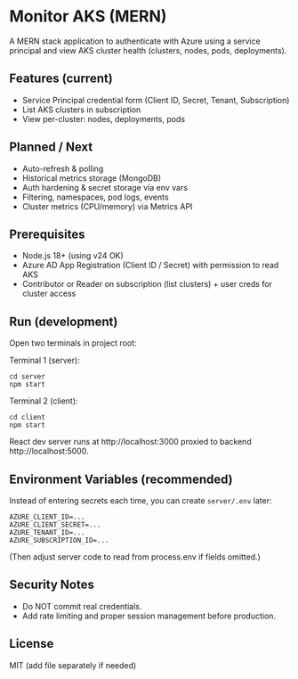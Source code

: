 # Monitor AKS (MERN)

A MERN stack application to authenticate with Azure using a service principal and view AKS cluster health (clusters, nodes, pods, deployments).

## Features (current)
- Service Principal credential form (Client ID, Secret, Tenant, Subscription)
- List AKS clusters in subscription
- View per-cluster: nodes, deployments, pods

## Planned / Next
- Auto-refresh & polling
- Historical metrics storage (MongoDB)
- Auth hardening & secret storage via env vars
- Filtering, namespaces, pod logs, events
- Cluster metrics (CPU/memory) via Metrics API

## Prerequisites
- Node.js 18+ (using v24 OK)
- Azure AD App Registration (Client ID / Secret) with permission to read AKS
- Contributor or Reader on subscription (list clusters) + user creds for cluster access

## Run (development)
Open two terminals in project root:

Terminal 1 (server):
```
cd server
npm start
```
Terminal 2 (client):
```
cd client
npm start
```
React dev server runs at http://localhost:3000 proxied to backend http://localhost:5000.

## Environment Variables (recommended)
Instead of entering secrets each time, you can create `server/.env` later:
```
AZURE_CLIENT_ID=...
AZURE_CLIENT_SECRET=...
AZURE_TENANT_ID=...
AZURE_SUBSCRIPTION_ID=...
```
(Then adjust server code to read from process.env if fields omitted.)

## Security Notes
- Do NOT commit real credentials.
- Add rate limiting and proper session management before production.

## License
MIT (add file separately if needed)
